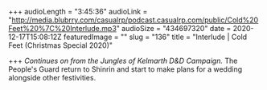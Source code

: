 +++
audioLength = "3:45:36"
audioLink = "http://media.blubrry.com/casualrp/podcast.casualrp.com/public/Cold%20Feet%20%7C%20Interlude.mp3"
audioSize = "434697320"
date = 2020-12-17T15:08:12Z
featuredImage = ""
slug = "136"
title = "Interlude | Cold Feet (Christmas Special 2020)"

+++
_Continues on from the Jungles of Kelmarth D&D Campaign._ The People's Guard return to Shinrin and start to make plans for a wedding alongside other festivities.